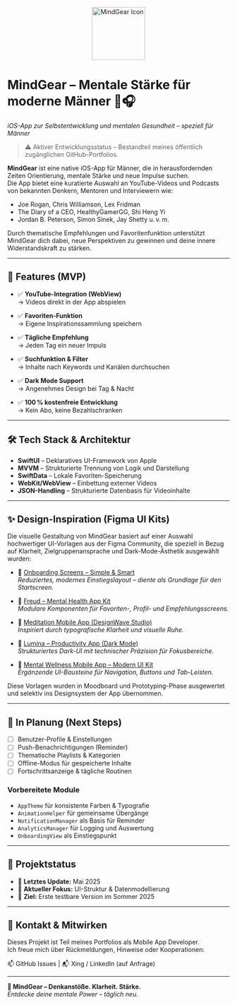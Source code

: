<p align="center">
  <img src="https://res.cloudinary.com/dpaehynl2/image/upload/v1747665413/ChatGPT_Image_18._Mai_2025_16_37_57_rkbu11.png" alt="MindGear Icon" width="120" />
</p>

# **MindGear – Mentale Stärke für moderne Männer** 🧠🎧  
*iOS-App zur Selbstentwicklung und mentalen Gesundheit – speziell für Männer*

> ⚠️ Aktiver Entwicklungsstatus – Bestandteil meines öffentlich zugänglichen GitHub-Portfolios.

**MindGear** ist eine native iOS-App für Männer, die in herausfordernden Zeiten Orientierung, mentale Stärke und neue Impulse suchen.  
Die App bietet eine kuratierte Auswahl an YouTube-Videos und Podcasts von bekannten Denkern, Mentoren und Interviewern wie:

- Joe Rogan, Chris Williamson, Lex Fridman  
- The Diary of a CEO, HealthyGamerGG, Shi Heng Yi  
- Jordan B. Peterson, Simon Sinek, Jay Shetty u. v. m.

Durch thematische Empfehlungen und Favoritenfunktion unterstützt MindGear dich dabei, neue Perspektiven zu gewinnen und deine innere Widerstandskraft zu stärken.

---

## 🧩 **Features (MVP)**

- ✅ **YouTube-Integration (WebView)**  
  → Videos direkt in der App abspielen

- ✅ **Favoriten-Funktion**  
  → Eigene Inspirationssammlung speichern

- ✅ **Tägliche Empfehlung**  
  → Jeden Tag ein neuer Impuls

- ✅ **Suchfunktion & Filter**  
  → Inhalte nach Keywords und Kanälen durchsuchen

- ✅ **Dark Mode Support**  
  → Angenehmes Design bei Tag & Nacht

- ✅ **100 % kostenfreie Entwicklung**  
  → Kein Abo, keine Bezahlschranken

---

## 🛠️ **Tech Stack & Architektur**

- **SwiftUI** – Deklaratives UI-Framework von Apple  
- **MVVM** – Strukturierte Trennung von Logik und Darstellung  
- **SwiftData** – Lokale Favoriten-Speicherung  
- **WebKit/WebView** – Einbettung externer Videos  
- **JSON-Handling** – Strukturierte Datenbasis für Videoinhalte

---

## ✨ **Design-Inspiration (Figma UI Kits)**

Die visuelle Gestaltung von MindGear basiert auf einer Auswahl hochwertiger UI-Vorlagen aus der Figma Community, die speziell in Bezug auf Klarheit, Zielgruppenansprache und Dark-Mode-Ästhetik ausgewählt wurden:

- 🥇 [Onboarding Screens – Simple & Smart](https://www.figma.com/community/file/1281617727220411922)  
  *Reduziertes, modernes Einstiegslayout – diente als Grundlage für den Startscreen.*

- 🥈 [Freud – Mental Health App Kit](https://www.figma.com/community/file/1419755383210168032)  
  *Modulare Komponenten für Favoriten-, Profil- und Empfehlungsscreens.*

- 🥉 [Meditation Mobile App (DesignWave Studio)](https://www.figma.com/community/file/1218131950418014247)  
  *Inspiriert durch typografische Klarheit und visuelle Ruhe.*

- 🧩 [Lumina – Productivity App (Dark Mode)](https://www.figma.com/community/file/1374035111201279802)  
  *Strukturiertes Dark-UI mit technischer Präzision für Fokusbereiche.*

- 🔄 [Mental Wellness Mobile App – Modern UI Kit](https://www.figma.com/community/file/1379207519852717015)  
  *Ergänzende UI-Bausteine für Navigation, Buttons und Tab-Leisten.*

Diese Vorlagen wurden in Moodboard und Prototyping-Phase ausgewertet und selektiv ins Designsystem der App übernommen.

---

## 🧪 **In Planung (Next Steps)**

- [ ] Benutzer-Profile & Einstellungen
- [ ] Push-Benachrichtigungen (Reminder)
- [ ] Thematische Playlists & Kategorien
- [ ] Offline-Modus für gespeicherte Inhalte
- [ ] Fortschrittsanzeige & tägliche Routinen

### Vorbereitete Module

- `AppTheme` für konsistente Farben & Typografie
- `AnimationHelper` für gemeinsame Übergänge
- `NotificationManager` als Basis für Reminder
- `AnalyticsManager` für Logging und Auswertung
- `OnboardingView` als Einstiegspunkt

---

## 📆 **Projektstatus**

- 🔄 **Letztes Update:** Mai 2025  
- 🧱 **Aktueller Fokus:** UI-Struktur & Datenmodellierung  
- 🎯 **Ziel:** Erste testbare Version im Sommer 2025

---

## 🤝 **Kontakt & Mitwirken**

Dieses Projekt ist Teil meines Portfolios als Mobile App Developer.  
Ich freue mich über Rückmeldungen, Hinweise oder Kooperationen:

📫 GitHub Issues | 📬 Xing / LinkedIn (auf Anfrage)

---

**🚀 MindGear – Denkanstöße. Klarheit. Stärke.**  
*Entdecke deine mentale Power – täglich neu.*
